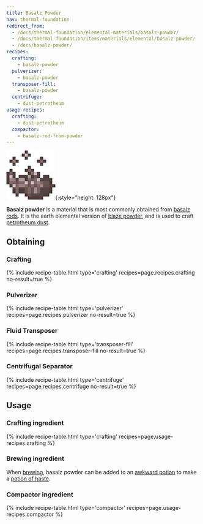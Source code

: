 ```yaml
---
title: Basalz Powder
nav: thermal-foundation
redirect_from:
  - /docs/thermal-foundation/elemental-materials/basalz-powder/
  - /docs/thermal-foundation/items/materials/elemental/basalz-powder/
  - /docs/basalz-powder/
recipes:
  crafting:
    - basalz-powder
  pulverizer:
    - basalz-powder
  transposer-fill:
    - basalz-powder
  centrifuge:
    - dust-petrotheum
usage-recipes:
  crafting:
    - dust-petrotheum
  compactor:
    - basalz-rod-from-powder
---
```


![Basalz powder](/assets/images/thermal-foundation/basalz-powder.gif){:style="height: 128px"}


**Basalz powder** is a material that is most commonly obtained from [basalz
rods](/docs/thermal-foundation/basalz-rod/). It is the earth elemental version of [blaze
powder](https://minecraft.gamepedia.com/Blaze_Powder), and is used to craft
[petrotheum dust](/docs/thermal-foundation/petrotheum-dust/).


Obtaining
---------

### Crafting
{% include recipe-table.html type='crafting' recipes=page.recipes.crafting no-result=true %}

### Pulverizer
{% include recipe-table.html type='pulverizer' recipes=page.recipes.pulverizer no-result=true %}

### Fluid Transposer
{% include recipe-table.html type='transposer-fill' recipes=page.recipes.transposer-fill no-result=true %}

### Centrifugal Separator
{% include recipe-table.html type='centrifuge' recipes=page.recipes.centrifuge no-result=true %}


Usage
-----

### Crafting ingredient
{% include recipe-table.html type='crafting' recipes=page.usage-recipes.crafting %}

### Brewing ingredient
When [brewing](https://minecraft.gamepedia.com/Brewing), basalz powder can be
added to an [awkward
potion](https://minecraft.gamepedia.com/Potion#Base_potions) to make a [potion
of haste](/docs/cofh-core/potions/).

### Compactor ingredient
{% include recipe-table.html type='compactor' recipes=page.usage-recipes.compactor %}
